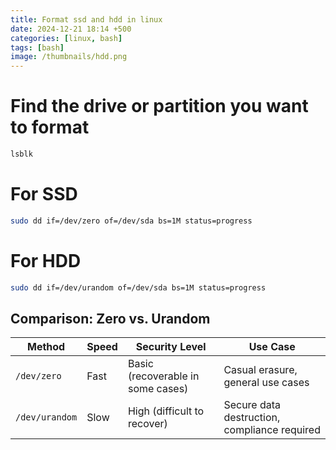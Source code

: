 ```yaml
---
title: Format ssd and hdd in linux
date: 2024-12-21 18:14 +500
categories: [linux, bash]
tags: [bash]
image: /thumbnails/hdd.png
---
```


# Find the drive or partition you want to format

```bash
lsblk
```

# For SSD

```bash
sudo dd if=/dev/zero of=/dev/sda bs=1M status=progress
```

# For HDD

```bash
sudo dd if=/dev/urandom of=/dev/sda bs=1M status=progress
```

## Comparison: Zero vs. Urandom

| Method         | Speed | Security Level                    | Use Case                                     |
| -------------- | ----- | --------------------------------- | -------------------------------------------- |
| `/dev/zero`    | Fast  | Basic (recoverable in some cases) | Casual erasure, general use cases            |
| `/dev/urandom` | Slow  | High (difficult to recover)       | Secure data destruction, compliance required |
